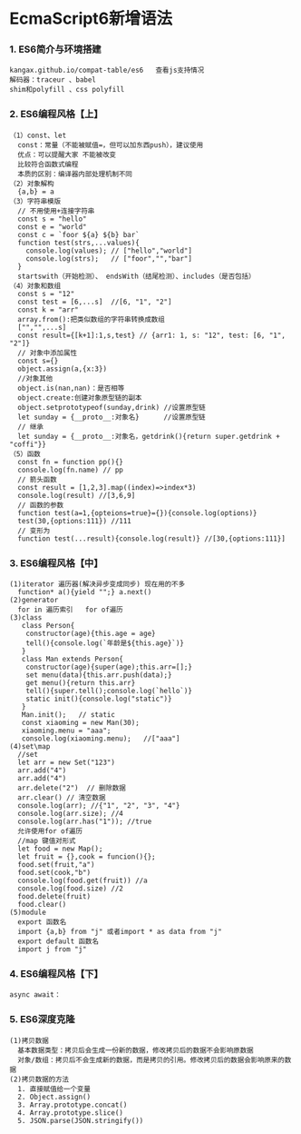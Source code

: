 # EcmaScript6新增语法
### 1. ES6简介与环境搭建
    kangax.github.io/compat-table/es6   查看js支持情况
    解码器：traceur 、babel
    shim和polyfill 、css polyfill
### 2. ES6编程风格【上】
    （1）const、let
      const：常量（不能被赋值=，但可以加东西push），建议使用
      优点：可以提醒大家 不能被改变
      比较符合函数式编程
      本质的区别：编译器内部处理机制不同
    （2）对象解构
      {a,b} = a
    （3）字符串模版
      // 不用使用+连接字符串
      const s = "hello"
      const e = "world"
      const c = `foor ${a} ${b} bar`
      function test(strs,...values){
        console.log(values); // ["hello","world"]
        console.log(strs);   // ["foor","","bar"]
      }
      startswith（开始检测）、 endsWith（结尾检测）、includes（是否包括）
    （4）对象和数组
      const s = "12"
      const test = [6,...s]  //[6, "1", "2"]
      const k = "arr"
      array.from():把类似数组的字符串转换成数组
      ["","",...s]
      const result={[k+1]:1,s,test} // {arr1: 1, s: "12", test: [6, "1", "2"]}
      // 对象中添加属性
      const s={}
      object.assign(a,{x:3})
      //对象其他
      object.is(nan,nan)：是否相等
      object.create:创建对象原型链的副本
      object.setprototypeof(sunday,drink) //设置原型链
      let sunday = {__proto__:对象名}      //设置原型链
      // 继承
      let sunday = {__proto__:对象名，getdrink(){return super.getdrink + "coffi"}}
    （5）函数
      const fn = function pp(){}
      console.log(fn.name) // pp
      // 箭头函数
      const result = [1,2,3].map((index)=>index*3)
      console.log(result) //[3,6,9]
      // 函数的参数
      function test(a=1,{opteions=true}={}){console.log(options)}
      test(30,{options:111}) //111
      // 变形为
      function test(...result){console.log(result)} //[30,{options:111}]
### 3. ES6编程风格【中】
    (1)iterator 遍历器(解决异步变成同步) 现在用的不多
      function* a(){yield "";} a.next()
    (2)generator
      for in 遍历索引   for of遍历
    (3)class
       class Person{
        constructor(age){this.age = age}
        tell(){console.log(`年龄是${this.age}`)}
       }
       class Man extends Person{
        constructor(age){super(age);this.arr=[];}
        set menu(data){this.arr.push(data);}
        get menu(){return this.arr}
        tell(){super.tell();console.log(`hello`)}
        static init(){console.log("static")}
       }
       Man.init();   // static
       const xiaoming = new Man(30);
       xiaoming.menu = "aaa";
       console.log(xiaoming.menu);   //["aaa"] 
    (4)set\map
      //set
      let arr = new Set("123")
      arr.add("4")
      arr.add("4")
      arr.delete("2")  // 删除数据
      arr.clear() // 清空数据
      console.log(arr); //{"1", "2", "3", "4"}
      console.log(arr.size); //4
      console.log(arr.has("1")); //true
      允许使用for of遍历
      //map 键值对形式
      let food = new Map();
      let fruit = {},cook = funcion(){};
      food.set(fruit,"a")
      food.set(cook,"b")
      console.log(food.get(fruit)) //a
      console.log(food.size) //2
      food.delete(fruit)
      food.clear()
    (5)module
      export 函数名
      import {a,b} from "j" 或者import * as data from "j" 
      export default 函数名
      import j from "j"
### 4. ES6编程风格【下】
    async await： 
    
### 5. ES6深度克隆
    (1)拷贝数据
      基本数据类型：拷贝后会生成一份新的数据，修改拷贝后的数据不会影响原数据
      对象/数组：拷贝后不会生成新的数据，而是拷贝的引用。修改拷贝后的数据会影响原来的数据
    (2)拷贝数据的方法
      1. 直接赋值给一个变量
      2. Object.assign()
      3. Array.prototype.concat()
      4. Array.prototype.slice()
      5. JSON.parse(JSON.stringify())
